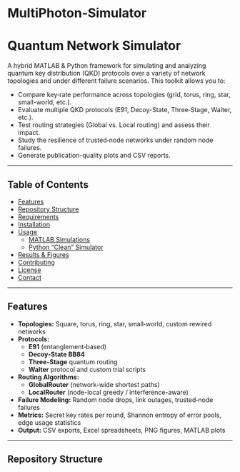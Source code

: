 # MultiPhoton-Simulator
# Quantum Network Simulator

A hybrid MATLAB & Python framework for simulating and analyzing quantum key distribution (QKD) protocols over a variety of network topologies and under different failure scenarios. This toolkit allows you to:

- Compare key‐rate performance across topologies (grid, torus, ring, star, small-world, etc.).
- Evaluate multiple QKD protocols (E91, Decoy-State, Three‐Stage, Walter, etc.).
- Test routing strategies (Global vs. Local routing) and assess their impact.
- Study the resilience of trusted‐node networks under random node failures.
- Generate publication-quality plots and CSV reports.

---

## Table of Contents

- [Features](#features)  
- [Repository Structure](#repository-structure)  
- [Requirements](#requirements)  
- [Installation](#installation)  
- [Usage](#usage)  
  - [MATLAB Simulations](#matlab-simulations)  
  - [Python “Clean” Simulator](#python-clean-simulator)  
- [Results & Figures](#results--figures)  
- [Contributing](#contributing)  
- [License](#license)  
- [Contact](#contact)  

---

## Features

- **Topologies:** Square, torus, ring, star, small‐world, custom rewired networks  
- **Protocols:**  
  - **E91** (entanglement‐based)  
  - **Decoy-State BB84**  
  - **Three-Stage** quantum routing  
  - **Walter** protocol and custom trial scripts  
- **Routing Algorithms:**  
  - **GlobalRouter** (network-wide shortest paths)  
  - **LocalRouter** (node-local greedy / interference-aware)  
- **Failure Modeling:** Random node drops, link outages, trusted‐node failures  
- **Metrics:** Secret key rates per round, Shannon entropy of error pools, edge usage statistics  
- **Output:** CSV exports, Excel spreadsheets, PNG figures, MATLAB plots  

---

## Repository Structure

